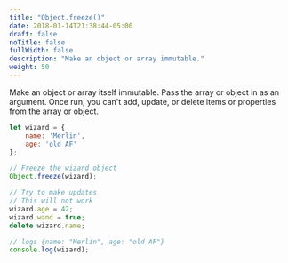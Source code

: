 ```yaml
---
title: "Object.freeze()"
date: 2018-01-14T21:38:44-05:00
draft: false
noTitle: false
fullWidth: false
description: "Make an object or array immutable."
weight: 50
---
```


Make an object or array itself immutable. Pass the array or object in as an argument. Once run, you can't add, update, or delete items or properties from the array or object.

```javascript
let wizard = {
	name: 'Merlin',
	age: 'old AF'
};

// Freeze the wizard object
Object.freeze(wizard);

// Try to make updates
// This will not work
wizard.age = 42;
wizard.wand = true;
delete wizard.name;

// logs {name: "Merlin", age: "old AF"}
console.log(wizard);
```